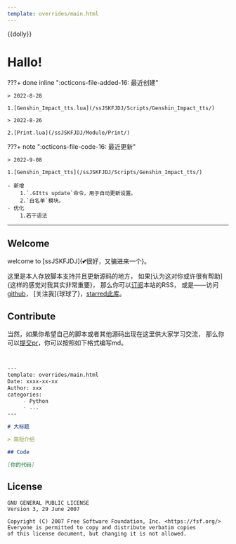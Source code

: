 ```yaml
---
template: overrides/main.html
---
```


{{dolly}}

# Hallo!

???+ done inline ":octicons-file-added-16: 最近创建"

	> 2022-8-28
	
	1.[Genshin_Impact_tts.lua](/ssJSKFJDJ/Scripts/Genshin_Impact_tts/)
	
	> 2022-8-26
	
	2.[Print.lua](/ssJSKFJDJ/Module/Print/)
	
	
	
	
???+ note ":octicons-file-code-16: 最近更新"

	> 2022-9-08
		
	1.[Genshin_Impact_tts](/ssJSKFJDJ/Scripts/Genshin_Impact_tts/)
		
	- 新增
		1.`.GItts update`命令，用于自动更新设置。
		2.`白名单`模块。
	- 优化
		1.若干语法
		
***


## Welcome 
welcome to [ssJSKFJDJ]{💕很好，又骗进来一个}。

这里是本人存放脚本支持并且更新源码的地方，
如果[认为这对你或许很有帮助]{这样的感觉对我其实非常重要}，
那么你可以[订阅](/ssJSKFJDJ/Rss/)本站的RSS，
或是——访问[github](https://github.com/cypress0522/)，
[关注我]{球球了}，[starred此库](https://github.com/cypress0522/ssJSKFJDJ/)。

## Contribute

当然，如果你希望自己的脚本或者其他源码出现在这里供大家学习交流，
那么你可以[提交pr](https://github.com/cypress0522/ssJSKFJDJ/pulls)，你可以按照如下格式编写md。
```md


---
template: overrides/main.html
Date: xxxx-xx-xx
Author: xxx
categories:
     - Python
	 - ...
---

# 大标题

> 简短介绍

## Code

[你的代码]


```

## License

	GNU GENERAL PUBLIC LICENSE
	Version 3, 29 June 2007

	Copyright (C) 2007 Free Software Foundation, Inc. <https://fsf.org/>
	Everyone is permitted to copy and distribute verbatim copies
	of this license document, but changing it is not allowed.